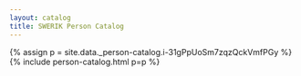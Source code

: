 ```yaml
---
layout: catalog
title: SWERIK Person Catalog
---
```

{% assign p = site.data._person-catalog.i-31gPpUoSm7zqzQckVmfPGy %}
{% include person-catalog.html p=p %}

